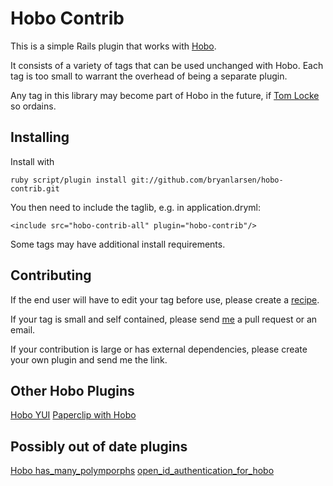 # Hobo Contrib

This is a simple Rails plugin that works with
[Hobo](http://hobocentral.net).

It consists of a variety of tags that can be used unchanged with
Hobo.  Each tag is too small to warrant the overhead of being a
separate plugin.

Any tag in this library may become part of Hobo in the future, if 
[Tom Locke](http://github.com/tablatom) so ordains.

## Installing

Install with

    ruby script/plugin install git://github.com/bryanlarsen/hobo-contrib.git
    
You then need to include the taglib, e.g. in application.dryml:

    <include src="hobo-contrib-all" plugin="hobo-contrib"/>

Some tags may have additional install requirements.

## Contributing

If the end user will have to edit your tag before use, please create a
[recipe](http://cookbook.hobocentral.net/recipes).

If your tag is small and self contained, please send
[me](http://github.com/bryanlarsen) a pull request or an email.

If your contribution is large or has external dependencies, please
create your own plugin and send me the link.

## Other Hobo Plugins

[Hobo YUI](http://github.com/tablatom/hoboyui/tree/master)
[Paperclip with Hobo](http://github.com/tablatom/paperclip_with_hobo/tree/master)

## Possibly out of date plugins

[Hobo has_many_polymporphs](http://github.com/al2o3cr/hobo_has_many_polymorphs/tree/master)
[open_id_authentication_for_hobo](http://github.com/hallettj/openid_authentication_for_hobo/tree/master)

